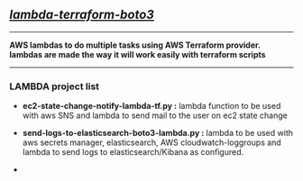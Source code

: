 ## <b><u><i>lambda-terraform-boto3</b></u></i>
***
<b> AWS lambdas to do multiple tasks using AWS Terraform provider. lambdas are made the way it will work easily with terraform scripts</b>

***
 ### LAMBDA project list

- <b>ec2-state-change-notify-lambda-tf.py :</b>
    lambda function to be used with aws SNS and lambda to send mail to the user on ec2 state change
  
- <b>send-logs-to-elasticsearch-boto3-lambda.py :</b> 
    lambda to be used with aws secrets manager, elasticsearch, AWS cloudwatch-loggroups and lambda to send logs to elasticsearch/Kibana as configured.
  
-